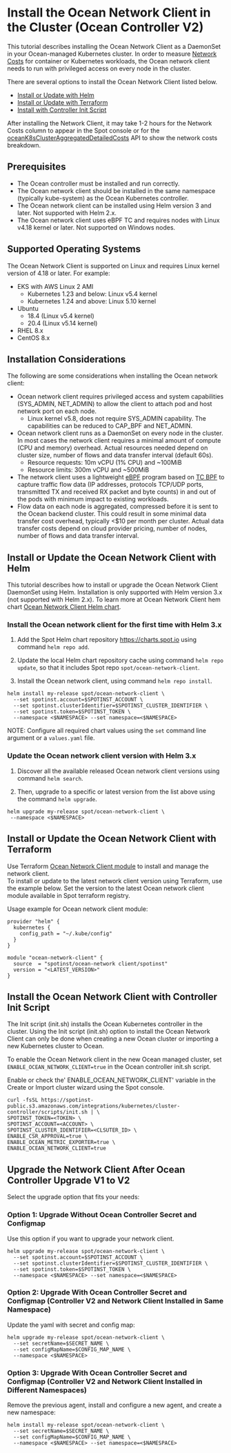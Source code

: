 
# Install the Ocean Network Client in the Cluster (Ocean Controller V2)

This tutorial describes installing the Ocean Network Client as a DaemonSet in your Ocean-managed Kubernetes cluster. In order to measure [Network Costs](ocean/features/cost-analysis?id=network-costs) for container or Kubernetes workloads, the Ocean network client needs to run with privileged access on every node in the cluster.

There are several options to install the Ocean Network Client listed below.  

* [Install or Update with Helm](ocean/tutorials/install-network-client?id=install-or-update-the-ocean-network-client-with-helm)
* [Install or Update with Terraform](ocean/tutorials/install-network-client?id=install-or-update-the-ocean-network-client-with-terraform)
* [Install with Controller Init Script](ocean/tutorials/install-network-client?id=install-the-ocean-network-client-with-controller-init-script)

After installing the Network Client, it may take 1-2 hours for the Network Costs column to appear in the Spot console or for the [oceanK8sClusterAggregatedDetailedCosts](https://docs.spot.io/api/#tag/Ocean-AWS/operation/oceanK8sClusterAggregatedDetailedCosts) API to show the network costs breakdown.  

## Prerequisites
* The Ocean controller must be installed and run correctly.
* The Ocean network client should be installed in the same namespace (typically kube-system) as the Ocean Kubernetes controller.
* The Ocean network client can be installed using Helm version 3 and later. Not supported with Helm 2.x.
* The Ocean network client uses eBPF TC and requires nodes with Linux v4.18 kernel or later. Not supported on Windows nodes.

## Supported Operating Systems

The Ocean Network Client is supported on Linux and requires Linux kernel version of 4.18 or later. For example:

* EKS with AWS Linux 2 AMI
  - Kubernetes 1.23 and below: Linux v5.4 kernel
  - Kubernetes 1.24 and above: Linux 5.10 kernel
* Ubuntu  
  - 18.4 (Linux v5.4 kernel)
  - 20.4 (Linux v5.14 kernel)
* RHEL 8.x
* CentOS 8.x

## Installation Considerations

The following are some considerations when installing the Ocean network client:

* Ocean network client requires privileged access and system capabilities (SYS_ADMIN, NET_ADMIN) to allow the client to attach pod and host network port on each node.  
  - Linux kernel v5.8, does not require SYS_ADMIN capability. The capabilities can be reduced to CAP_BPF and NET_ADMIN.
* Ocean network client runs as a DaemonSet on every node in the cluster. In most cases the network client requires a minimal amount of compute (CPU and memory) overhead. Actual resources needed depend on cluster size, number of flows and data transfer interval (default 60s).
  - Resource requests: 10m vCPU (1% CPU) and ~100MiB  
  - Resource limits: 300m vCPU and ~500MiB  
* The network client uses a lightweight [eBPF](https://lwn.net/Articles/740157/) program based on [TC BPF](https://man7.org/linux/man-pages/man8/tc-bpf.8.html) to capture traffic flow data (IP addresses, protocols TCP/UDP ports, transmitted TX and received RX packet and byte counts) in and out of the pods with minimum impact to existing workloads.   
* Flow data on each node is aggregated, compressed before it is sent to the Ocean backend cluster. This could result in some minimal data transfer cost overhead, typically <$10 per month per cluster. Actual data transfer costs depend on cloud provider pricing, number of nodes, number of flows and data transfer interval.  

## Install or Update the Ocean Network Client with Helm  

This tutorial describes how to install or upgrade the Ocean Network Client DaemonSet using Helm. Installation is only supported with Helm version 3.x (not supported with Helm 2.x). To learn more at Ocean Network Client hem chart [Ocean Network Client Helm chart](https://github.com/spotinst/charts/tree/main/charts/ocean-network-client).

### Install the Ocean network client for the first time with Helm 3.x

1. Add the Spot Helm chart repository https://charts.spot.io using command `helm repo add`.

2. Update the local Helm chart repository cache using command `helm repo update`, so that it includes Spot repo `spot/ocean-network-client`.

3. Install the Ocean network client, using command `helm repo install`.

```
helm install my-release spot/ocean-network-client \
  --set spotinst.account=$SPOTINST_ACCOUNT \
  --set spotinst.clusterIdentifier=$SPOTINST_CLUSTER_IDENTIFIER \
  --set spotinst.token=$SPOTINST_TOKEN \
  --namespace <$NAMESPACE> --set namespace=<$NAMESPACE>
```

NOTE: Configure all required chart values using the `set` command line argument or a `values.yaml` file.

### Update the Ocean network client version with Helm 3.x

1. Discover all the available released Ocean network client versions using command `helm search`.  

2. Then, upgrade to a specific or latest version from the list above using the command `helm upgrade`.

```
helm upgrade my-release spot/ocean-network-client \
 --namespace <$NAMESPACE>
```

## Install or Update the Ocean Network Client with Terraform

Use Terraform [Ocean Network Client module](https://registry.terraform.io/modules/spotinst/ocean-network-client/spotinst/latest) to install and manage the network client.  
To install or update to the latest network client version using Terraform, use the example below. Set the version to the latest Ocean network client module available in Spot terraform registry.

Usage example for Ocean network client module:

```
provider "helm" {
  kubernetes {
    config_path = "~/.kube/config"
  }
}

module "ocean-network-client" {
  source  = "spotinst/ocean-network client/spotinst"
  version = "<LATEST_VERSION>"
}
```

## Install the Ocean Network Client with Controller Init Script

The Init script (init.sh) installs the Ocean Kubernetes controller in the cluster. Using the Init script (init.sh) option to install the Ocean Network Client can only be done when creating a new Ocean cluster or importing a new Kubernetes cluster to Ocean.  

To enable the Ocean Network client in the new Ocean managed cluster, set `ENABLE_OCEAN_NETWORK_CLIENT=true` in the Ocean controller init.sh script.

Enable or check the' ENABLE_OCEAN_NETWORK_CLIENT' variable in the Create or Import cluster wizard using the Spot console.  

```
curl -fsSL https://spotinst-public.s3.amazonaws.com/integrations/kubernetes/cluster-controller/scripts/init.sh | \
SPOTINST_TOKEN=<TOKEN> \
SPOTINST_ACCOUNT=<ACCOUNT> \
SPOTINST_CLUSTER_IDENTIFIER=<CLSUTER_ID> \
ENABLE_CSR_APPROVAL=true \
ENABLE_OCEAN_METRIC_EXPORTER=true \
ENABLE_OCEAN_NETWORK_CLIENT=true
```

##  Upgrade the Network Client After Ocean Controller Upgrade V1 to V2

Select the upgrade option that fits your needs:

###  Option 1: Upgrade Without Ocean Controller Secret and Configmap

Use this option if you want to upgrade your network client.

```
helm upgrade my-release spot/ocean-network-client \
  --set spotinst.account=$SPOTINST_ACCOUNT \
  --set spotinst.clusterIdentifier=$SPOTINST_CLUSTER_IDENTIFIER \
  --set spotinst.token=$SPOTINST_TOKEN \
  --namespace <$NAMESPACE> --set namespace=<$NAMESPACE>
```

###  Option 2: Upgrade With Ocean Controller Secret and Configmap (Controller V2 and Network Client Installed in Same Namespace)

Update the yaml with secret and config map:

```
helm upgrade my-release spot/ocean-network-client \
  --set secretName=$SECRET_NAME \
  --set configMapName=$CONFIG_MAP_NAME \
  --namespace <$NAMESPACE>
```

###  Option 3: Upgrade With Ocean Controller Secret and Configmap (Controller V2 and Network Client Installed in Different Namespaces)

Remove the previous agent, install and configure a new agent, and create a new namespace: 

```
helm install my-release spot/ocean-network-client \
  --set secretName=$SECRET_NAME \
  --set configMapName=$CONFIG_MAP_NAME \
  --namespace <$NAMESPACE> --set namespace=<$NAMESPACE>
```








